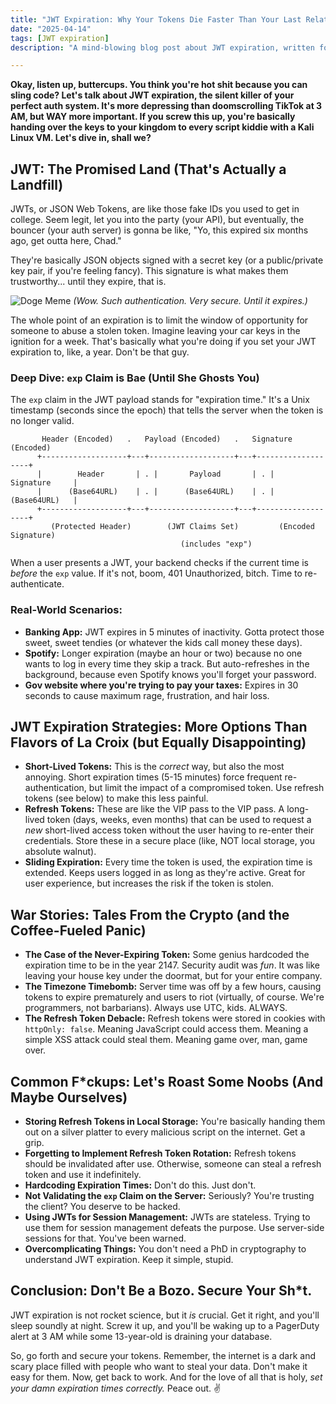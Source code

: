 ```yaml
---
title: "JWT Expiration: Why Your Tokens Die Faster Than Your Last Relationship (💀🙏)"
date: "2025-04-14"
tags: [JWT expiration]
description: "A mind-blowing blog post about JWT expiration, written for chaotic Gen Z engineers."

---
```


**Okay, listen up, buttercups. You think you're hot shit because you can sling code? Let's talk about JWT expiration, the silent killer of your perfect auth system. It's more depressing than doomscrolling TikTok at 3 AM, but WAY more important. If you screw this up, you're basically handing over the keys to your kingdom to every script kiddie with a Kali Linux VM. Let's dive in, shall we?**

## JWT: The Promised Land (That's Actually a Landfill)

JWTs, or JSON Web Tokens, are like those fake IDs you used to get in college. Seem legit, let you into the party (your API), but eventually, the bouncer (your auth server) is gonna be like, "Yo, this expired six months ago, get outta here, Chad."

They're basically JSON objects signed with a secret key (or a public/private key pair, if you're feeling fancy). This signature is what makes them trustworthy... until they expire, that is.

![Doge Meme](https://i.kym-cdn.com/photos/images/newsfeed/001/096/564/2f2.jpg)
*(Wow. Such authentication. Very secure. Until it expires.)*

The whole point of an expiration is to limit the window of opportunity for someone to abuse a stolen token. Imagine leaving your car keys in the ignition for a week. That's basically what you're doing if you set your JWT expiration to, like, a year. Don't be that guy.

### Deep Dive: `exp` Claim is Bae (Until She Ghosts You)

The `exp` claim in the JWT payload stands for "expiration time." It's a Unix timestamp (seconds since the epoch) that tells the server when the token is no longer valid.

```ascii
       Header (Encoded)   .   Payload (Encoded)   .   Signature (Encoded)
      +-------------------+---+-------------------+---+-------------------+
      |        Header       | . |       Payload       | . |     Signature     |
      |      (Base64URL)    | . |      (Base64URL)    | . |   (Base64URL)   |
      +-------------------+---+-------------------+---+-------------------+
         (Protected Header)        (JWT Claims Set)         (Encoded Signature)
                                      (includes "exp")
```

When a user presents a JWT, your backend checks if the current time is *before* the `exp` value. If it's not, boom, 401 Unauthorized, bitch. Time to re-authenticate.

### Real-World Scenarios:

*   **Banking App:** JWT expires in 5 minutes of inactivity. Gotta protect those sweet, sweet tendies (or whatever the kids call money these days).
*   **Spotify:** Longer expiration (maybe an hour or two) because no one wants to log in every time they skip a track. But auto-refreshes in the background, because even Spotify knows you'll forget your password.
*   **Gov website where you're trying to pay your taxes:** Expires in 30 seconds to cause maximum rage, frustration, and hair loss.

## JWT Expiration Strategies: More Options Than Flavors of La Croix (but Equally Disappointing)

*   **Short-Lived Tokens:** This is the *correct* way, but also the most annoying. Short expiration times (5-15 minutes) force frequent re-authentication, but limit the impact of a compromised token. Use refresh tokens (see below) to make this less painful.
*   **Refresh Tokens:** These are like the VIP pass to the VIP pass. A long-lived token (days, weeks, even months) that can be used to request a *new* short-lived access token without the user having to re-enter their credentials. Store these in a secure place (like, NOT local storage, you absolute walnut).
*   **Sliding Expiration:** Every time the token is used, the expiration time is extended. Keeps users logged in as long as they're active. Great for user experience, but increases the risk if the token is stolen.

## War Stories: Tales From the Crypto (and the Coffee-Fueled Panic)

*   **The Case of the Never-Expiring Token:** Some genius hardcoded the expiration time to be in the year 2147. Security audit was *fun*. It was like leaving your house key under the doormat, but for your entire company.
*   **The Timezone Timebomb:** Server time was off by a few hours, causing tokens to expire prematurely and users to riot (virtually, of course. We're programmers, not barbarians). Always use UTC, kids. ALWAYS.
*   **The Refresh Token Debacle:** Refresh tokens were stored in cookies with `httpOnly: false`. Meaning JavaScript could access them. Meaning a simple XSS attack could steal them. Meaning game over, man, game over.

## Common F\*ckups: Let's Roast Some Noobs (And Maybe Ourselves)

*   **Storing Refresh Tokens in Local Storage:** You're basically handing them out on a silver platter to every malicious script on the internet. Get a grip.
*   **Forgetting to Implement Refresh Token Rotation:** Refresh tokens should be invalidated after use. Otherwise, someone can steal a refresh token and use it indefinitely.
*   **Hardcoding Expiration Times:** Don't do this. Just don't.
*   **Not Validating the `exp` Claim on the Server:** Seriously? You're trusting the client? You deserve to be hacked.
*   **Using JWTs for Session Management:** JWTs are stateless. Trying to use them for session management defeats the purpose. Use server-side sessions for that. You've been warned.
*   **Overcomplicating Things:** You don't need a PhD in cryptography to understand JWT expiration. Keep it simple, stupid.

## Conclusion: Don't Be a Bozo. Secure Your Sh*t.

JWT expiration is not rocket science, but it *is* crucial. Get it right, and you'll sleep soundly at night. Screw it up, and you'll be waking up to a PagerDuty alert at 3 AM while some 13-year-old is draining your database.

So, go forth and secure your tokens. Remember, the internet is a dark and scary place filled with people who want to steal your data. Don't make it easy for them. Now, get back to work. And for the love of all that is holy, *set your damn expiration times correctly.* Peace out. ✌️
